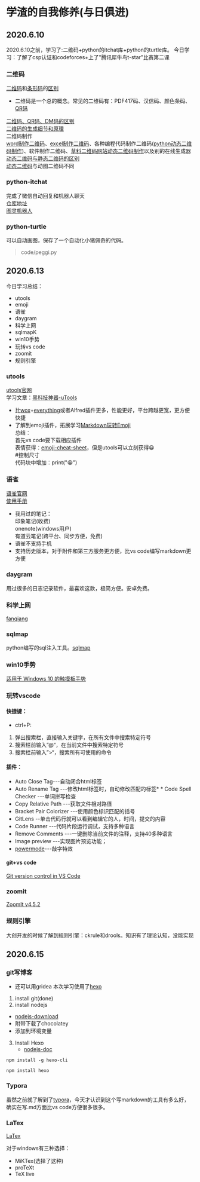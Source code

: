 # 学渣的自我修养(与日俱进)

## 2020.6.10
2020.6.10之前，学习了:二维码+python的itchat库+python的turtle库。
今日学习：了解了csp认证和codeforces+上了"腾讯犀牛鸟t-star"比赛第二课
### 二维码  
[二维码](https://zh.wikipedia.org/wiki/%E4%BA%8C%E7%B6%AD%E7%A2%BC)和[条形码](https://zh.wikipedia.org/wiki/%E4%B8%80%E7%BB%B4%E6%9D%A1%E7%A0%81)的[区别](https://blog.csdn.net/dcrmg/article/details/52106805)  
* 二维码是一个总的概念。常见的二维码有：PDF417码、汉信码、颜色条码、[QR码](https://zh.wikipedia.org/wiki/QR%E7%A2%BC)  

[二维码、QR码、DM码的区别](https://my.oschina.net/jeffzhao/blog/104854)  
[二维码的生成细节和原理](https://coolshell.cn/articles/10590.html)  
二维码制作  
[word制作二维码](https://zhuanlan.zhihu.com/p/55545264)、[excel制作二维码](https://zhuanlan.zhihu.com/p/30831696)、各种编程代码制作二维码([python动态二维码制作](https://blog.csdn.net/qq_40733911/article/details/81087595?depth_1-utm_source=distribute.pc_relevant.none-task&utm_source=distribute.pc_relevant.none-task))、软件制作二维码、[草料二维码网站动态二维码制作](https://zhuanlan.zhihu.com/p/34125837)以及别的在线生成器  
[动态二维码与静态二维码的区别](https://blog.qrstuff.com/2012/08/12/dynamic-qr-codes)  
[动态二维码](https://www.qr-code-generator.com/qr-code-marketing/more-information-more-flexibility/)与动图二维码不同

### python-itchat
完成了微信自动回复和机器人聊天  
[仓库地址](https://github.com/Calistamu/wechatrobot)  
[图灵机器人](http://www.turingapi.com/)  
### python-turtle
可以自动画图，保存了一个自动化小猪佩奇的代码。  
>code/peggi.py

## 2020.6.13
今日学习总结：  
* utools
* emoji
* 语雀
* daygram
* 科学上网
* sqlmapK
* win10手势
* 玩转vs code
* zoomit
* 规则引擎
### utools
[utools官网](https://u.tools/)    
学习文章：[黑科技神器-uTools](https://www.cnblogs.com/goodAndyxublog/archive/2020/03/14/12490721.html)
* 比[wox](http://www.wox.one/)+[everything](https://www.voidtools.com/)或者Alfred插件更多，性能更好，平台跨越更宽，更方便快捷
* 了解到emoji插件，拓展学习[Markdown玩转Emoji](https://www.jianshu.com/p/e66c9a26a5d5)  
总结：  
首先vs code要下载相应插件    
表情获得：[emoji-cheat-sheet](https://www.webfx.com/tools/emoji-cheat-sheet/)，但是utools可以立刻获得:grinning:  
#控制尺寸  
代码块中增加：print(":grinning:")

### 语雀
[语雀官网](https://www.yuque.com/)   
[使用手册](https://www.yuque.com/yuque/help/)
* 我用过的笔记：  
印象笔记(收费)  
onenote(windows用户)  
有道云笔记(跨平台、同步方便，免费) 
* 语雀不支持手机
* 支持历史版本，对于附件和第三方服务更方便，比vs code编写markdown更方便


### daygram
用过很多的日志记录软件，最喜欢这款，极简方便。安卓免费。

### 科学上网
[fanqiang](https://github.com/bannedbook/fanqiang)

### sqlmap
python编写的sql注入工具。[sqlmap](https://github.com/sqlmapproject/sqlmap)
### win10手势
[适用于 Windows 10 的触摸板手势](https://support.microsoft.com/zh-cn/help/4027871/windows-10-touchpad-gestures)
### 玩转vscode

#### 快捷键：  
* ctrl+P:  
1. 弹出搜索栏，直接输入关键字，在所有文件中搜索特定符号
2. 搜索栏前输入”@“，在当前文件中搜索特定符号 
3. 搜索栏前输入”>“，搜索所有可使用的命令
#### 插件：
* Auto Close Tag---自动闭合html标签
* Auto Rename Tag ---修改html标签时，自动修改匹配的标签* * Code Spell Checker ---单词拼写检查
* Copy Relative Path ---获取文件相对路径
* Bracket Pair Colorizer ---使用颜色标识匹配的括号
* GitLens --单击代码行就可以看到编辑它的人，时间，提交的内容
* Code Runner ---代码片段运行调试，支持多种语言
* Remove Comments ---一键删除当前文件的注释，支持40多种语言
* Image preview ---实现图片预览功能；
* [powermode](https://marketplace.visualstudio.com/items?itemName=hoovercj.vscode-power-mode)---敲字特效
#### git+vs code
[Git version control in VS Code](https://code.visualstudio.com/docs/introvideos/versioncontrol)
### zoomit
[ZoomIt v4.5.2](https://docs.microsoft.com/en-us/sysinternals/downloads/zoomit)  

### 规则引擎
大创开发的时候了解到规则引擎：ckrule和drools。知识有了理论认知，没能实现

## 2020.6.15

### git写博客
* 还可以用gridea
本次学习使用了[hexo](https://hexo.io/)  
1. install git(done)  
2. install nodejs
* [nodejs-download](https://nodejs.org/en/download/)
* 附带下载了chocolatey
* 添加到环境变量
3. Install Hexo
   * [nodejs-doc](https://nodejs.org/en/docs/)
```
npm install -g hexo-cli

npm install hexo

```
### Typora
虽然之前就了解到了[typora](https://typora.io/)，今天才认识到这个写markdown的工具有多么好，确实在写.md方面比vs code方便很多很多。

### LaTex

[LaTex](https://www.latex-project.org/)

对于windows有三种选择：  

* MiKTex(选择了这种)
* proTeXt
* TeX live


